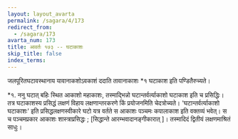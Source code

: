 ```yaml
---
layout: layout_avarta
permalink: /sagara/4/173
redirect_from:
  - /sagara/173
avarta_num: 173
title: आवर्तः १७३ -- घटाकाशः
skip_title: false
index_terms: 
---
```


जलपूरितघटावस्थानाय यावानाकशोऽवकाशं
ददाति तावानाकाशः *१ घटाकाश इति पण्डितैरुच्यते।

<div class="footnote" markdown="1">
*१. ननु घटात् बहिः स्थित आकाशो महाकाशः, तस्माद्भिन्नो घटान्तर्वर्त्याकाशो
घटाकाश इति च प्रसिद्धिः। तत्र घटाकाशस्य प्रसिद्धं लक्षणं विहाय लक्षणान्तरकरणे किं
प्रयोजनमिति चेदत्रोच्यते। 'घटान्तर्वर्त्याकाशो घटाकाशः' इति प्रसिद्धलक्षणस्वीकारे
घटो यत्र वर्तते स आकाशः पञ्चमः कपालाकाश इति वक्तव्यं भवेत्। स च पञ्चमप्रकार
आकाशः शास्त्राप्रसिद्धः ; [सिद्धान्ते आरम्भवादानङ्गीकारात् ]। तस्मादिदं द्वितीयं लक्षणमाश्रितं साधुः।
</div>

